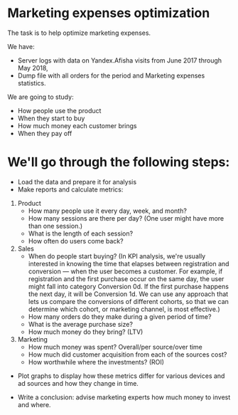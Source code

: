 # Marketing expenses optimization

The task is to help optimize marketing expenses.

We have:
- Server logs with data on Yandex.Afisha visits from June 2017 through May 2018, 
- Dump file with all orders for the period and Marketing expenses statistics.  

We are going to study:

- How people use the product     
- When they start to buy     
- How much money each customer brings     
- When they pay off

# We'll go through the following steps:

- Load the data and prepare it for analysis
- Make reports and calculate metrics:
1. Product
    - How many people use it every day, week, and month?
    - How many sessions are there per day? (One user might have more than one session.)
    - What is the length of each session?
    - How often do users come back?
2. Sales
    - When do people start buying? (In KPI analysis, we're usually interested in knowing the time that elapses between registration and conversion — when the user becomes a customer. For example, if registration and the first purchase occur on the same day, the user might fall into category Conversion 0d. If the first purchase happens the next day, it will be Conversion 1d. We can use any approach that lets us compare the conversions of different cohorts, so that we can determine which cohort, or marketing channel, is most effective.)
    - How many orders do they make during a given period of time?
    - What is the average purchase size?
    - How much money do they bring? (LTV)
3. Marketing
    - How much money was spent? Overall/per source/over time
    - How much did customer acquisition from each of the sources cost?
    - How worthwhile where the investments? (ROI)

- Plot graphs to display how these metrics differ for various devices and ad sources and how they change in time. 

- Write a conclusion: advise marketing experts how much money to invest and where.
